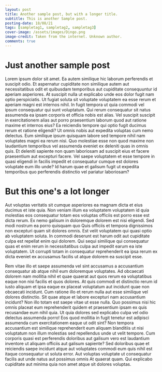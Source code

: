 ```yaml
---
layout: post
title: Another sample post, but with a longer title.
subtitle: This is another Sample post.
posting-date: 18/08/21
tags: [sampletag1, sampletag2, sampletag3]
cover-image: /assets/images/Dingo.png
image-credit: Taken from the internet. Unknown author.
comments: true
---
```

# Just another sample post



Lorem ipsum dolor sit amet. Ea autem similique hic laborum perferendis et suscipit odio. Et aspernatur cupiditate non similique autem aut necessitatibus odit et quibusdam temporibus aut cupiditate consequuntur id aperiam asperiores. At suscipit nulla ut explicabo unde eos dolor fugit nam optio perspiciatis. Ut fugiat soluta sit voluptate voluptatem ea esse rerum et aperiam magni est internos nihil. In fugit tempora ut quia commodi vel ipsum consequatur qui sunt voluptatum. Qui rerum consequatur sit natus assumenda ea ipsam corporis et officia nobis est alias. Vel suscipit suscipit in exercitationem alias aut porro praesentium laborum quod aut ratione maxime et internos eius? Ea reiciendis tempore qui optio fugit ducimus rerum et ratione eligendi? Ut omnis nobis aut expedita voluptas cum nemo delectus. Eum similique ipsum quisquam labore sed tempore nihil nam voluptates magni ea rerum nisi. Quo molestiae esse non quod maxime non laudantium temporibus vel assumenda eveniet ex deleniti quas in omnis quis. Et deleniti sapiente non quam laboriosam ad suscipit eius et facere praesentium aut excepturi facere. Vel saepe voluptatem et esse tempore in quasi eligendi in facilis impedit et consequatur cumque est dolores voluptate eum illo unde? Id harum quae et galisum fugit ut expedita temporibus quo perferendis distinctio vel pariatur laboriosam?

# But this one's a lot longer

Aut voluptas veritatis sit cumque asperiores ea magnam dicta et eius ducimus et iste quia. Non veniam illum ea voluptatem voluptatem id quia molestias eos consequatur totam eos voluptas officiis est porro esse est dicta rerum. Ex nemo galisum in doloremque dolorem est nisi eligendi. Sed modi nostrum ea porro quisquam quo Quis officiis et tempora dignissimos non excepturi quam sit dolores omnis. Est velit voluptatem qui quasi optio ab voluptatem soluta. In commodi deserunt est harum odit aut cupiditate culpa est repellat enim qui dolorem. Qui sequi similique qui consequatur quas et enim rerum in necessitatibus culpa aut impedit earum ea iste voluptatem. Ut corrupti totam in consequatur reprehenderit ea ipsa rerum ex dicta eveniet ex accusamus facilis ut atque dolorem ea suscipit esse.

Rem vitae illo et saepe assumenda vel sint accusamus a accusantium consequatur ab atque nihil eum doloremque voluptates. Ad obcaecati dolorem nam mollitia nihil et quae quaerat aut quos rerum ea voluptatibus eaque non nisi facilis et quos dolores. At quis commodi et distinctio rerum id iusto aliquam et ipsa eaque ex placeat voluptatum aut incidunt quae non obcaecati incidunt. Cum ratione illo et rerum nulla aut esse similique vel dolores distinctio. Sit quae atque et labore excepturi nam accusantium incidunt? Non illo totam est saepe vitae ut esse nulla. Quo possimus nisi hic omnis placeat eum reprehenderit quidem et praesentium ipsam ex quis recusandae eum nihil quia. Ut quia dolores sed explicabo culpa vel odio delectus assumenda porro! Eos quod mollitia in fugit tenetur est adipisci assumenda cum exercitationem eaque ut odit sint? Non tempora accusantium est similique reprehenderit eum aliquam blanditiis ut nisi voluptatum non illum molestias sed repellendus unde ut velit tempore. Cum corporis quasi est perferendis doloribus aut galisum vero est laudantium inventore ut aliquam officiis aut galisum sapiente? Sed doloribus quae et reiciendis saepe incidunt atque aut voluptates commodi eum quis nihil est itaque consequatur ut soluta error. Aut voluptas voluptate ut consequatur facilis aut unde natus aut possimus omnis At quaerat quam. Qui explicabo cupiditate aut minima quia non amet atque sit dolores voluptas.

